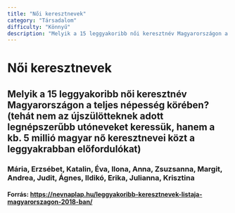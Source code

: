 ```yaml
---
title: "Női keresztnevek"
category: "Társadalom"
difficulty: "Könnyű"
description: "Melyik a 15 leggyakoribb női keresztnév Magyarországon a teljes népesség körében?"
---
```


# Női keresztnevek

## Melyik a 15 leggyakoribb női keresztnév Magyarországon a teljes népesség körében? (tehát nem az újszülötteknek adott legnépszerűbb utóneveket keressük, hanem a kb. 5 millió magyar nő keresztnevei közt a leggyakrabban előfordulókat)

### Mária, Erzsébet, Katalin, Éva, Ilona, Anna, Zsuzsanna, Margit, Andrea, Judit, Ágnes, Ildikó, Erika, Julianna, Krisztina

#### Forrás: https://nevnaplap.hu/leggyakoribb-keresztnevek-listaja-magyarorszagon-2018-ban/
